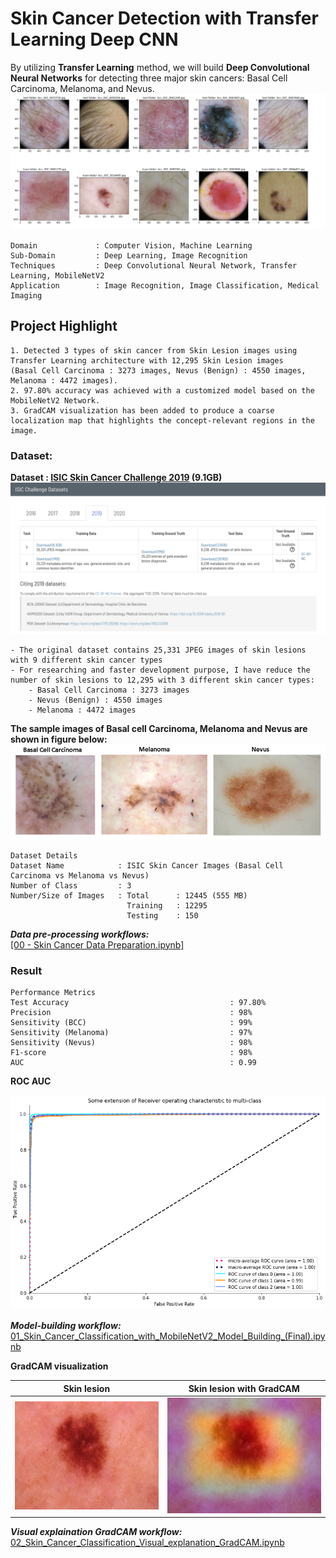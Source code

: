 # Skin Cancer Detection with Transfer Learning Deep CNN
By utilizing **Transfer Learning** method, we will build **Deep Convolutional Neural Networks** for detecting three major skin cancers: Basal Cell Carcinoma, Melanoma, and Nevus.
![](https://github.com/zacharyvunguyen/Skin-Cancer-Detection-with-Transfer-Learning-Deep-CNN/blob/114dde8892c1c23f5953acc1ff7fc894a3d0187e/Thumbnails/Cancer%20Images%20Sample.png)
```
Domain             : Computer Vision, Machine Learning 
Sub-Domain         : Deep Learning, Image Recognition
Techniques         : Deep Convolutional Neural Network, Transfer Learning, MobileNetV2
Application        : Image Recognition, Image Classification, Medical Imaging
```

## Project Highlight

``` 
1. Detected 3 types of skin cancer from Skin Lesion images using Transfer Learning architecture with 12,295 Skin Lesion images 
(Basal Cell Carcinoma : 3273 images, Nevus (Benign) : 4550 images, Melanoma : 4472 images).
2. 97.80% accuracy was achieved with a customized model based on the MobileNetV2 Network.
3. GradCAM visualization has been added to produce a coarse localization map that highlights the concept-relevant regions in the image.
```

### Dataset: 
**Dataset : [ISIC Skin Cancer Challenge 2019](https://challenge.isic-archive.com/data/#2019) (9.1GB)**
![](https://github.com/zacharyvunguyen/Skin-Cancer-Detection-with-Transfer-Learning-Deep-CNN/blob/114dde8892c1c23f5953acc1ff7fc894a3d0187e/Thumbnails/dataset.png)

```
- The original dataset contains 25,331 JPEG images of skin lesions with 9 different skin cancer types
- For researching and faster development purpose, I have reduce the number of skin lesions to 12,295 with 3 different skin cancer types:
    - Basal Cell Carcinoma : 3273 images
    - Nevus (Benign) : 4550 images
    - Melanoma : 4472 images  
```
**The sample images of Basal cell Carcinoma, Melanoma and Nevus are shown in figure below:**
![](Thumbnails/3cancers.png)
```
Dataset Details
Dataset Name            : ISIC Skin Cancer Images (Basal Cell Carcinoma vs Melanoma vs Nevus)
Number of Class         : 3
Number/Size of Images   : Total      : 12445 (555 MB)
                          Training   : 12295
                          Testing    : 150
```
**_Data pre-processing workflows:_** <br>
[[00 - Skin Cancer Data Preparation.ipynb]](https://github.com/zacharyvunguyen/Skin-Cancer-Detection-with-Transfer-Learning-Deep-CNN/blob/d9a227470733ee2e4c41e0cb083158652f12ca1f/00%20-%20Skin%20Cancer%20Data%20Preparation.ipynb)

### Result 

```
Performance Metrics 
Test Accuracy                                    : 97.80%
Precision                                        : 98%
Sensitivity (BCC)                                : 99% 
Sensitivity (Melanoma)                           : 97% 
Sensitivity (Nevus)                              : 98%
F1-score                                         : 98%
AUC                                              : 0.99
```

**ROC AUC**<br>

![](Thumbnails/ROC.png)

**_Model-building workflow:_** <br>
[01_Skin_Cancer_Classification_with_MobileNetV2_Model_Building_(Final).ipynb](https://github.com/zacharyvunguyen/Skin-Cancer-Detection-with-Transfer-Learning-Deep-CNN/blob/9bb2cb94f05340a2049fc858eabefd1105116ff9/01_Skin_Cancer_Classification_with_MobileNetV2_Model_Building_(Final).ipynb)

**GradCAM visualization**

| Skin lesion                       | Skin lesion with GradCAM                |
|-----------------------------------|-----------------------------------------|
| ![](https://github.com/zacharyvunguyen/Skin-Cancer-Detection-with-Transfer-Learning-Deep-CNN/blob/c74e9816ea63d5100fe8902c9e9020852254b1f0/Thumbnails/sample%20image.jpeg) | ![](https://github.com/zacharyvunguyen/Skin-Cancer-Detection-with-Transfer-Learning-Deep-CNN/blob/c74e9816ea63d5100fe8902c9e9020852254b1f0/Thumbnails/image%20with%20gradcam.jpeg) |

**_Visual explaination GradCAM workflow:_** <br>
[02_Skin_Cancer_Classification_Visual_explanation_GradCAM.ipynb](https://github.com/zacharyvunguyen/Skin-Cancer-Detection-with-Transfer-Learning-Deep-CNN/blob/d9a227470733ee2e4c41e0cb083158652f12ca1f/02_Skin_Cancer_Classification_Visual_explanation_GradCAM.ipynb)
